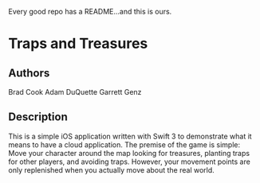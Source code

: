 Every good repo has a README...and this is ours.

# Traps and Treasures


## Authors

Brad Cook 
Adam DuQuette 
Garrett Genz 


## Description

This is a simple iOS application written with Swift 3 to demonstrate what it means to have a cloud application. The premise of the game is simple: Move your character around the map looking for treasures, planting traps for other players, and avoiding traps. However, your movement points are only replenished when you actually move about the real world.

